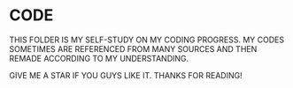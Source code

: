 # CODE






THIS FOLDER IS MY SELF-STUDY ON MY CODING PROGRESS. MY CODES SOMETIMES ARE REFERENCED FROM MANY SOURCES AND THEN REMADE ACCORDING TO MY UNDERSTANDING.




GIVE ME A STAR IF YOU GUYS LIKE IT. THANKS FOR READING!




   
                                 
                                                                 
